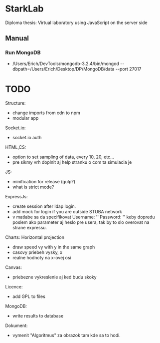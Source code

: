 # StarkLab
Diploma thesis: Virtual laboratory using JavaScript on the server side

## Manual
### Run MongoDB
- /Users/Erich/DevTools/mongodb-3.2.4/bin/mongod --dbpath=/Users/Erich/Desktop/DP/MongoDB/data --port 27017

# TODO

Structure:
- change imports from cdn to npm
- modular app

Socket.io:
- socket.io auth

HTML,CS:
- option to set sampling of data, every 10, 20, etc...
- pre sikmy vrh doplnit aj help stranku o com ta simulacia je

JS:
- minification for release (gulp?)
- what is strict mode?

ExpressJs:
- create session after ldap login.
- add mock for login if you are outside STUBA network
- v matlabe sa da specifikovat
Username: ''
Password: ''
keby dopredu poslem ako parameter aj heslo pre usera, tak by to slo overovat na strane expressu.

Charts:
Horizontal projection
- draw speed vy with y in the same graph
- casovy priebeh vysky, x
- realne hodnoty na x-ovej osi

Canvas:
- priebezne vykreslenie aj ked budu skoky

Licence:
- add GPL to files

MongoDB:
- write results to database

Dokument:
- vymenit "Algoritmus" za obrazok tam kde sa to hodi.